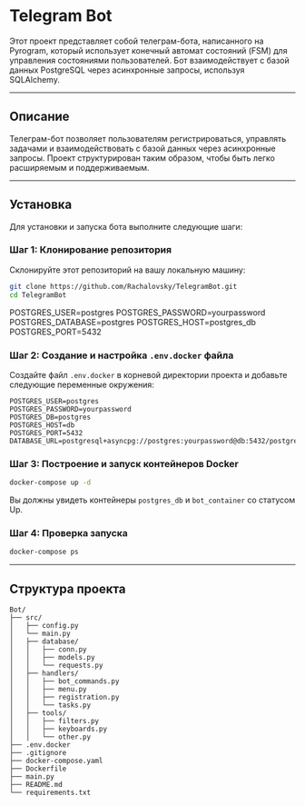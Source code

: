 # Telegram Bot

Этот проект представляет собой телеграм-бота, написанного на Pyrogram, который использует конечный автомат состояний (FSM) для управления состояниями пользователей. Бот взаимодействует с базой данных PostgreSQL через асинхронные запросы, используя SQLAlchemy.

---
## Описание

Телеграм-бот позволяет пользователям регистрироваться, управлять задачами и взаимодействовать с базой данных через асинхронные запросы. Проект структурирован таким образом, чтобы быть легко расширяемым и поддерживаемым.

---
## Установка

Для установки и запуска бота выполните следующие шаги:

### Шаг 1: Клонирование репозитория

Склонируйте этот репозиторий на вашу локальную машину:

```sh
git clone https://github.com/Rachalovsky/TelegramBot.git
cd TelegramBot
```

POSTGRES_USER=postgres
POSTGRES_PASSWORD=yourpassword
POSTGRES_DATABASE=postgres
POSTGRES_HOST=postgres_db
POSTGRES_PORT=5432

### Шаг 2: Создание и настройка `.env.docker` файла

Создайте файл `.env.docker` в корневой директории проекта и добавьте следующие переменные окружения:
```
POSTGRES_USER=postgres
POSTGRES_PASSWORD=yourpassword
POSTGRES_DB=postgres
POSTGRES_HOST=db
POSTGRES_PORT=5432
DATABASE_URL=postgresql+asyncpg://postgres:yourpassword@db:5432/postgres
```

### Шаг 3: Построение и запуск контейнеров Docker

```sh
docker-compose up -d
```
Вы должны увидеть контейнеры `postgres_db` и `bot_container` со статусом Up.

### Шаг 4: Проверка запуска

```sh
docker-compose ps
```
---
## Структура проекта
```
Bot/
├── src/
│   ├── config.py
│   └── main.py
│   ├── database/
│   │   ├── conn.py
│   │   ├── models.py
│   │   └── requests.py
│   ├── handlers/
│   │   ├── bot_commands.py
│   │   ├── menu.py
│   │   ├── registration.py
│   │   └── tasks.py
│   ├── tools/
│   │   ├── filters.py
│   │   ├── keyboards.py
│   │   └── other.py
├── .env.docker
├── .gitignore
├── docker-compose.yaml
├── Dockerfile
├── main.py
├── README.md
└── requirements.txt
```


